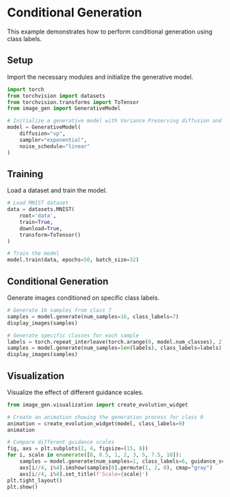 # Conditional Generation

This example demonstrates how to perform conditional generation using class labels.

## Setup

Import the necessary modules and initialize the generative model.

```python
import torch
from torchvision import datasets
from torchvision.transforms import ToTensor
from image_gen import GenerativeModel

# Initialize a generative model with Variance Preserving diffusion and Exponential Integrator sampler
model = GenerativeModel(
    diffusion="vp",
    sampler="exponential",
    noise_schedule="linear"
)
```

## Training

Load a dataset and train the model.

```python
# Load MNIST dataset
data = datasets.MNIST(
    root='data',
    train=True,
    download=True,
    transform=ToTensor()
)

# Train the model
model.train(data, epochs=50, batch_size=32)
```

## Conditional Generation

Generate images conditioned on specific class labels.

```python
# Generate 16 samples from class 7
samples = model.generate(num_samples=16, class_labels=7)
display_images(samples)

# Generate specific classes for each sample
labels = torch.repeat_interleave(torch.arange(0, model.num_classes), 2)
samples = model.generate(num_samples=len(labels), class_labels=labels)
display_images(samples)
```

## Visualization

Visualize the effect of different guidance scales.

```python
from image_gen.visualization import create_evolution_widget

# Create an animation showing the generation process for class 9
animation = create_evolution_widget(model, class_labels=9)
animation

# Compare different guidance scales
fig, axs = plt.subplots(2, 4, figsize=(15, 8))
for i, scale in enumerate([0, 0.5, 1, 2, 3, 5, 7.5, 10]):
    samples = model.generate(num_samples=1, class_labels=6, guidance_scale=scale)
    axs[i//4, i%4].imshow(samples[0].permute(1, 2, 0), cmap="gray")
    axs[i//4, i%4].set_title(f'Scale={scale}')
plt.tight_layout()
plt.show()
```